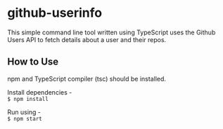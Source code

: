 # github-userinfo

This simple command line tool written using TypeScript uses the Github Users API to fetch details about a user and their repos.

## How to Use
npm and TypeScript compiler (tsc) should be installed.
    
Install dependencies -   
`$ npm install`
         
Run using -       
`$ npm start` 
